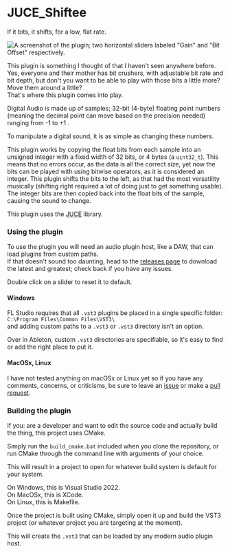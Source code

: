 # JUCE_Shiftee
 If it bits, it shifts, for a low, flat rate.
 
 ![A screenshot of the plugin; two horizontal sliders labeled "Gain" and "Bit Offset" respectively.](https://i.imgur.com/o7asDHI.png)
 
This plugin is something I thought of that I haven't seen anywhere before. Yes, everyone and their mother has bit crushers, with adjustable bit rate and bit depth, but don't you want to be able to play with those bits a little more? Move them around a little? \
That's where this plugin comes into play.

Digital Audio is made up of samples; 32-bit (4-byte) floating point numbers (meaning the decimal point can move based on the precision needed) ranging from -1 to +1 .

To manipulate a digital sound, it is as simple as changing these numbers.

This plugin works by copying the float bits from each sample into an unsigned integer with a fixed width of 32 bits, or 4 bytes (a `uint32_t`). This means that no errors occur, as the data is all the correct size, yet now the bits can be played with using bitwise operators, as it is considered an integer. This plugin shifts the bits to the left, as that had the most versatility musically (shifting right required a lot of doing just to get something usable). The integer bits are then copied back into the float bits of the sample, causing the sound to change.

This plugin uses the [JUCE](https://github.com/juce-framework/JUCE) library.

### Using the plugin
To use the plugin you will need an audio plugin host, like a DAW, that can load plugins from custom paths. \
If that doesn't sound too daunting, head to the [releases page](https://github.com/LensPlaysGames/Shiftee/releases) to download the latest and greatest; check back if you have any issues.

Double click on a slider to reset it to default.

#### Windows
FL Studio requires that all `.vst3` plugins be placed in a single specific folder: \
`C:\Program Files\Common Files\VST3\` \
and adding custom paths to a `.vst3` or `.vst3` directory isn't an option. 

Over in Ableton, custom `.vst3` directories are specifiable, so it's easy to find or add the right place to put it.

#### MacOSx, Linux
I have not tested anything on macOSx or Linux yet so if you have any comments, concerns, or criticisms, be sure to leave an [issue](https://github.com/LensPlaysGames/Shiftee/issues) or make a [pull request](https://github.com/LensPlaysGames/Shiftee/pulls).

### Building the plugin
If you: are a developer and want to edit the source code and actually build the thing, this project uses CMake.

Simply run the `build_cmake.bat` included when you clone the repository, or run CMake through the command line with arguments of your choice.

This will result in a project to open for whatever build system is default for your system. 

On Windows, this is Visual Studio 2022. \
On MacOSx, this is XCode. \
On Linux, this is Makefile.

Once the project is built using CMake, simply open it up and build the VST3 project (or whatever project you are targeting at the moment).

This will create the `.vst3` that can be loaded by any modern audio plugin host.
